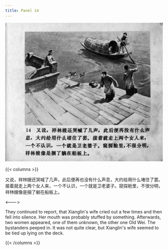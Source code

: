 ```yaml
---
title: Panel 14
---
```


![zhufu panel](./../../../images/zhufu/seifert0772_zf_0019_014.jpg)

{{< columns >}}

又说，祥林嫂还哭喊了几声，此后便再也没有什么声息，大约给用什么堵住了罢。接着就走上两个女人来，一个不认识，一个就是卫老婆子。窥探舱里，不很分明，祥林嫂像是捆了躺在船板上。

<--->

They continued to report, that Xianglin's wife cried out a few times and then fell into silence. Her mouth was probably stuffed by something. Afterwards, two women appeared, one of them unknown, the other one Old Wei. The bystanders peeped in. It was not quite clear, but Xianglin's wife seemed to be tied up lying on the deck.

{{< /columns >}}